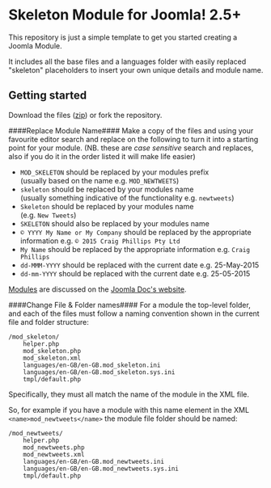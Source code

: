 Skeleton Module for Joomla! 2.5+
================================

This repository is just a simple template to get you started creating a Joomla Module.

It includes all the base files and a languages folder with easily replaced "skeleton" placeholders to insert your own unique details and module name.

Getting started
---------------
Download the files ([zip][3]) or fork the repository.

####Replace Module Name####
Make a copy of the files and using your favourite editor search and replace on the following to turn it into a starting point for your module. (NB. these are _case sensitive_ search and replaces, also if you do it in the order listed it will make life easier)

- `MOD_SKELETON` should be replaced by your modules prefix<br />(usually based on the name e.g. `MOD_NEWTWEETS`)
- `skeleton` should be replaced by your modules name<br />(usually something indicative of the functionality e.g. `newtweets`)
- `Skeleton` should be replaced by your modules name<br />(e.g. `New Tweets`)
- `SKELETON` should also be replaced by your modules name
- `© YYYY My Name or My Company` should be replaced by the appropriate information e.g. `© 2015 Craig Phillips Pty Ltd`
- `My Name`  should be replaced by the appropriate information e.g. `Craig Phillips`
- `dd-MMM-YYYY` should be replaced with the current date e.g. 25-May-2015
- `dd-mm-YYYY`  should be replaced with the current date e.g. 25-05-2015

[Modules][1] are discussed on the [Joomla Doc's website][2].

####Change File & Folder names####
For a module the top-level folder, and each of the files must follow a naming convention shown in the current file and folder structure:

	/mod_skeleton/
		helper.php
		mod_skeleton.php
		mod_skeleton.xml
		languages/en-GB/en-GB.mod_skeleton.ini
		languages/en-GB/en-GB.mod_skeleton.sys.ini
		tmpl/default.php

Specifically, they must all match the name of the module in the XML file.


So, for example if you have a module with this name element in the XML `<name>mod_newtweets</name>` the module file folder should be named:

	/mod_newtweets/
		helper.php
		mod_newtweets.php
		mod_newtweets.xml
		languages/en-GB/en-GB.mod_newtweets.ini
		languages/en-GB/en-GB.mod_newtweets.sys.ini
		tmpl/default.php

[1]: http://docs.joomla.org/Module_Development
[2]: http://docs.joomla.org
[3]: https://github.com/cppl/Skeleton-Module-for-Joomla/archive/master.zip